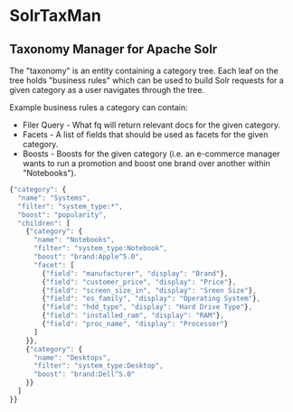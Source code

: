 SolrTaxMan
==========


## Taxonomy Manager for Apache Solr

The "taxonomy" is an entity containing a category tree. Each leaf on the tree holds "business rules" which can be used to build Solr requests for a given category as a user navigates through the tree.

Example business rules a category can contain:
- Filer Query - What fq will return relevant docs for the given category.
- Facets - A list of fields that should be used as facets for the given category.
- Boosts - Boosts for the given category (i.e. an e-commerce manager wants to run a promotion and boost one brand over another within "Notebooks").

```javascript
{"category": {
  "name": "Systems",
  "filter": "system_type:*",
  "boost": "popularity",
  "children": [
    {"category": {
      "name": "Notebooks",
      "filter": "system_type:Notebook",
      "boost": "brand:Apple^5.0",
      "facet": [
        {"field": "manufacturer", "display": "Brand"},
        {"field": "customer_price", "display": "Price"},
        {"field": "screen_size_in", "display": "Sreen Size"},
        {"field": "os_family", "display": "Operating System"},
        {"field": "hdd_type", "display": "Hard Drive Type"},
        {"field": "installed_ram", "display": "RAM"},
        {"field": "proc_name", "display": "Processor"}
      ]
    }},
    {"category": {
      "name": "Desktops",
      "filter": "system_type:Desktop",
      "boost": "brand:Dell^5.0"
    }}    
  ]
}}
```
